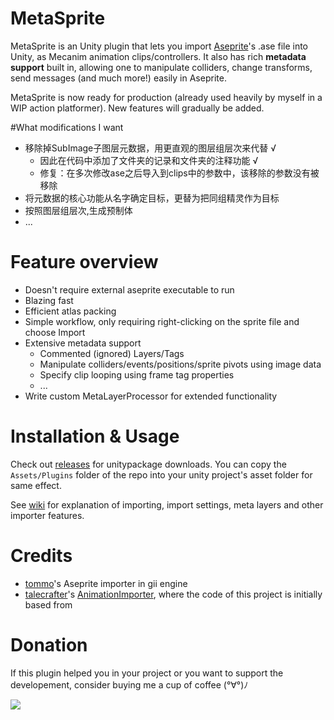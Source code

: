 # MetaSprite

MetaSprite is an Unity plugin that lets you import [Aseprite][aseprite]'s .ase file into Unity, as Mecanim animation clips/controllers. It also has rich **metadata support** built in, allowing one to manipulate colliders, change transforms, send messages (and much more!) easily in Aseprite.

MetaSprite is now ready for production (already used heavily by myself in a WIP action platformer). New features will gradually be added.

#What modifications I want
* 移除掉SubImage子图层元数据，用更直观的图层组层次来代替 √
    * 因此在代码中添加了文件夹的记录和文件夹的注释功能 √
    * 修复：在多次修改ase之后导入到clips中的参数中，该移除的参数没有被移除
* 将元数据的核心功能从名字确定目标，更替为把同组精灵作为目标
* 按照图层组层次,生成预制体
* ...

# Feature overview

* Doesn't require external aseprite executable to run
* Blazing fast
* Efficient atlas packing
* Simple workflow, only requiring right-clicking on the sprite file and choose Import
* Extensive metadata support
  * Commented (ignored) Layers/Tags
  * Manipulate colliders/events/positions/sprite pivots using image data
  * Specify clip looping using frame tag properties
  * ...
* Write custom MetaLayerProcessor for extended functionality

# Installation & Usage

Check out [releases](https://github.com/WeAthFoLD/MetaSprite/releases) for unitypackage downloads. You can copy the `Assets/Plugins` folder of the repo into your unity project's asset folder for same effect.

See [wiki](https://github.com/WeAthFoLD/MetaSprite/wiki) for explanation of importing, import settings, meta layers and other importer features.

# Credits

* [tommo](https://github.com/tommo)'s Aseprite importer in gii engine
* [talecrafter](https://github.com/talecrafter)'s [AnimationImporter](https://github.com/talecrafter/AnimationImporter), where the code of this project is initially based from

[aseprite]: https://aseprite.org

# Donation

If this plugin helped you in your project or you want to support the developement, consider buying me a cup of coffee (°∀°)ﾉ

<a href="https://www.patreon.com/bePatron?u=2955382">
<img src="https://c5.patreon.com/external/logo/become_a_patron_button.png"/>
</a>